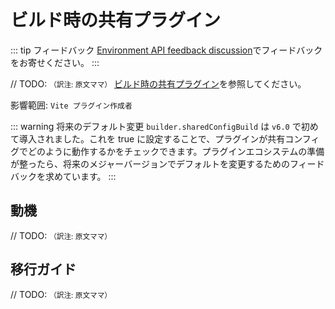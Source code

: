 # ビルド時の共有プラグイン

::: tip フィードバック
[Environment API feedback discussion](https://github.com/vitejs/vite/discussions/16358)でフィードバックをお寄せください。
:::

// TODO: <small>（訳注: 原文ママ）</small>
[ビルド時の共有プラグイン](/guide/api-environment.md#shared-plugins-during-build)を参照してください。

影響範囲: `Vite プラグイン作成者`

::: warning 将来のデフォルト変更
`builder.sharedConfigBuild` は `v6.0` で初めて導入されました。これを true に設定することで、プラグインが共有コンフィグでどのように動作するかをチェックできます。プラグインエコシステムの準備が整ったら、将来のメジャーバージョンでデフォルトを変更するためのフィードバックを求めています。
:::

## 動機

// TODO: <small>（訳注: 原文ママ）</small>

## 移行ガイド

// TODO: <small>（訳注: 原文ママ）</small>

